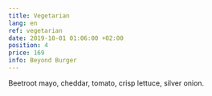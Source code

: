 ```yaml
---
title: Vegetarian
lang: en
ref: vegetarian
date: 2019-10-01 01:06:00 +02:00
position: 4
price: 169
info: Beyond Burger
---
```


Beetroot mayo, cheddar, tomato, crisp lettuce, silver onion.
